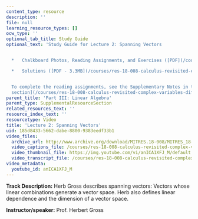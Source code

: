 ```yaml
---
content_type: resource
description: ''
file: null
learning_resource_types: []
ocw_type: ''
optional_tab_title: Study Guide
optional_text: 'Study Guide for Lecture 2: Spanning Vectors


  *   Chalkboard Photos, Reading Assignments, and Exercises ([PDF](/courses/res-18-008-calculus-revisited-complex-variables-differential-equations-and-linear-algebra-fall-2011/resources/mitres_18_008_partiii_lec02))

  *   Solutions ([PDF - 3.3MB](/courses/res-18-008-calculus-revisited-complex-variables-differential-equations-and-linear-algebra-fall-2011/resources/mitres_18_008_partiii_sol02))


  To complete the reading assignments, see the Supplementary Notes in the [Study Materials
  section](/courses/res-18-008-calculus-revisited-complex-variables-differential-equations-and-linear-algebra-fall-2011/pages/study-materials).'
parent_title: 'Part III: Linear Algebra'
parent_type: SupplementalResourceSection
related_resources_text: ''
resource_index_text: ''
resourcetype: Video
title: 'Lecture 2: Spanning Vectors'
uid: 185d8433-5662-dabe-8800-9383eedf33b1
video_files:
  archive_url: http://www.archive.org/download/MITRES.18-008/MITRES_18-008_Part3_lec2_300k.mp4
  video_captions_file: /courses/res-18-008-calculus-revisited-complex-variables-differential-equations-and-linear-algebra-fall-2011/13ad19b0fd025cf987d3ca7fb433d28a_anICA1XFJ_M.vtt
  video_thumbnail_file: https://img.youtube.com/vi/anICA1XFJ_M/default.jpg
  video_transcript_file: /courses/res-18-008-calculus-revisited-complex-variables-differential-equations-and-linear-algebra-fall-2011/ca7da64d69c0bee9db37ad73508a7eb2_anICA1XFJ_M.pdf
video_metadata:
  youtube_id: anICA1XFJ_M
---
```


**Track Description:** Herb Gross describes spanning vectors: Vectors whose linear combinations generate a vector space. Herb also defines linear dependence and the dimension of a vector space.

**Instructor/speaker:** Prof. Herbert Gross